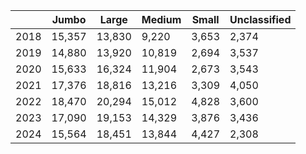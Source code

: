 |      | Jumbo  | Large  | Medium | Small | Unclassified |
|------|--------|--------|--------|-------|--------------|
| 2018 | 15,357 | 13,830 | 9,220  | 3,653 | 2,374        |
| 2019 | 14,880 | 13,920 | 10,819 | 2,694 | 3,537        |
| 2020 | 15,633 | 16,324 | 11,904 | 2,673 | 3,543        |
| 2021 | 17,376 | 18,816 | 13,216 | 3,309 | 4,050        |
| 2022 | 18,470 | 20,294 | 15,012 | 4,828 | 3,600        |
| 2023 | 17,090 | 19,153 | 14,329 | 3,876 | 3,436        |
| 2024 | 15,564 | 18,451 | 13,844 | 4,427 | 2,308        |
